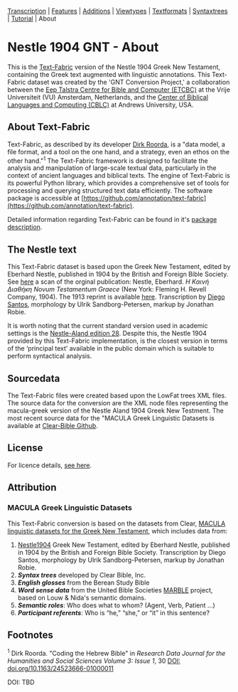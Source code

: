 <a name="start"></a>
<div class="hidden-content">
<a href="transcription.md">Transcription</a> | <a href="features/README.md#start">Features</a> | <a href="additions/README.md#start">Additions</a> | <a href="viewtypes.md#start">Viewtypes</a> | <a href="textformats.md#start">Textformats</a> |  <a href="syntaxtrees.md#start">Syntaxtrees</a> | <a href="tutorial/README.md#start">Tutorial</a> | About
</div>

# Nestle 1904 GNT - About

This is the [Text-Fabric](https://annotation.github.io/text-fabric/tf/) version of the Nestle 1904 Greek New Testament, containing the Greek text augmented with linguistic annotations. This Text-Fabric dataset was created by the 'GNT Conversion Project,' a collaboration between the [Eep Talstra Centre for Bible and Computer (ETCBC)](https://github.com/ETCBC/) at the Vrije Universiteit (VU) Amsterdam, Netherlands, and the [Center of Biblical Languages and Computing (CBLC)](https://github.com/CenterBLC/) at Andrews University, USA.

## About Text-Fabric


Text-Fabric, as described by its developer [Dirk Roorda](https://github.com/dirkroorda), is a "data model, a file format, and a tool on the one hand, and a strategy, even an ethos on the other hand."<sup>1</sup> The Text-Fabric framework is designed to facilitate the analysis and manipulation of large-scale textual data, particularly in the context of ancient languages and biblical texts. The engine of Text-Fabric is its powerful Python library, which provides a comprehensive set of tools for processing and querying structured text data efficiently. The software package is accessible at [https://github.com/annotation/text-fabric](https://github.com/annotation/text-fabric).

Detailed information regarding Text-Fabric can be found in it's [package description](https://annotation.github.io/text-fabric/tf/index.html).

## The Nestle text

This Text-Fabric dataset is based upon the Greek New Testament, edited by Eberhard Nestle, published in 1904 by the British and Foreign Bible Society. See [here](https://archive.org/details/the-greek-new-testament-nestle-1904-us-edition/mode/2up) a scan of the orginal publication: Nestle, Eberhard. *Η Καινή Διαθήκη Novum Testamentum Graece* (New York: Fleming H. Revell Company, 1904).  The 1913 reprint is available [here](https://archive.org/details/hkainediathekete00lond/). Transcription by [Diego Santos](https://sites.google.com/site/nestle1904/home), morphology by Ulrik Sandborg-Petersen, markup by Jonathan Robie. 

It is worth noting that the current standard version used in academic settings is the [Nestle-Aland edition 28](https://www.academic-bible.com/en/online-bibles/novum-testamentum-graece-na-28/read-the-bible-text/). Despite this, the Nestle 1904 provided by this Text-Fabric implementation, is the closest version in terms of the ‘principal text’ available in the public domain which is suitable to perform syntactical analysis.

## Sourcedata

The Text-Fabric files were created based upon the LowFat trees XML files. The source data for the conversion are the XML node files representing the macula-greek version of the Nestle Aland 1904 Greek New Testment.  The most recent source data for the "MACULA Greek Linguistic Datasets is available at [Clear-Bible Github](https://github.com/Clear-Bible/macula-greek/tree/main/Nestle1904/lowfat).

## License

For licence details, [see here](../LICENSE).

## Attribution

### MACULA Greek Linguistic Datasets

This Text-Fabric conversion is based on the datasets from Clear, [MACULA linguistic datasets for the Greek New Testament](https://github.com/Clear-Bible/macula-greek/blob/main/README.md), which includes data from:

1. [Nestle1904](https://github.com/biblicalhumanities/Nestle1904) Greek New Testament, edited by Eberhard Nestle, published in 1904 by the British and Foreign Bible Society. Transcription by Diego Santos, morphology by Ulrik Sandborg-Petersen, markup by Jonathan Robie.
2.  **_Syntax trees_** developed by Clear Bible, Inc.
3. **_English glosses_** from the Berean Study Bible
4. **_Word sense data_** from the United Bible Societies [MARBLE](https://semanticdictionary.org/) project, based on Louw & Nida's semantic domains.
5. **_Semantic roles_**: Who does what to whom? (Agent, Verb, Patient …)
6. **_Participant referents_**: Who is “he,” “she,” or “it” in this sentence?

## Footnotes

<sup>1</sup> Dirk Roorda. "Coding the Hebrew Bible" in *Research Data Journal for the Humanities and Social Sciences Volume 3: Issue 1*, 30 [DOI: doi.org/10.1163/24523666-01000011](https://doi.org/10.1163/24523666-01000011)

DOI: TBD

